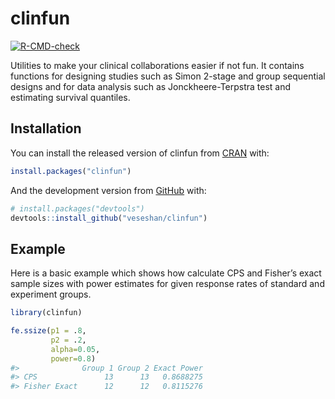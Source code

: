 
<!-- README.md is generated from README.Rmd. Please edit that file -->

# clinfun

<!-- badges: start -->

[![R-CMD-check](https://github.com/veseshan/clinfun/actions/workflows/R-CMD-check.yaml/badge.svg)](https://github.com/veseshan/clinfun/actions/workflows/R-CMD-check.yaml)
<!-- badges: end -->

Utilities to make your clinical collaborations easier if not fun. It
contains functions for designing studies such as Simon 2-stage and group
sequential designs and for data analysis such as Jonckheere-Terpstra
test and estimating survival quantiles.

## Installation

You can install the released version of clinfun from
[CRAN](https://CRAN.R-project.org) with:

``` r
install.packages("clinfun")
```

And the development version from [GitHub](https://github.com/) with:

``` r
# install.packages("devtools")
devtools::install_github("veseshan/clinfun")
```

## Example

Here is a basic example which shows how calculate CPS and Fisher’s exact
sample sizes with power estimates for given response rates of standard
and experiment groups.

``` r
library(clinfun)

fe.ssize(p1 = .8,
         p2 = .2,
         alpha=0.05,
         power=0.8)
#>              Group 1 Group 2 Exact Power
#> CPS               13      13   0.8688275
#> Fisher Exact      12      12   0.8115276
```
